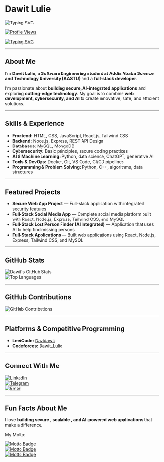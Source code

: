 # Dawit Lulie

![Typing SVG](https://readme-typing-svg.demolab.com?font=Fira+Code&size=90&pause=300&color=4CAF50,2196F3,FF9800,9C27B0&width=4000&height=200&lines=Hi+I%27m+Dawit+Lulie;Full-Stack+Developer+%F0%9F%92%BB+%7C+Interested+in+Cybersecurity+%F0%9F%9B%A1%EF%B8%8F+%7C+Learning+AI+%F0%9F%A4%96)


[![Profile Views](https://komarev.com/ghpvc/?username=DawitLulie&color=4CAF50)](https://github.com/DawitLulie)

[![Typing SVG](https://readme-typing-svg.herokuapp.com?lines=Full-Stack+Engineer+from+Ethiopia;Let's+build+something+special!&size=100&height=150&width=2000)](https://git.io/typing-svg)




---

##  About Me
I’m **Dawit Lulie**, a **Software Engineering student at Addis Ababa Science and Technology University (AASTU)** and a **full-stack developer**.  

I’m passionate about **building secure, AI-integrated applications** and exploring **cutting-edge technology**. My goal is to combine **web development, cybersecurity, and AI** to create innovative, safe, and efficient solutions.  

---

##  Skills & Experience
- **Frontend:** HTML, CSS, JavaScript, React.js, Tailwind CSS  
- **Backend:** Node.js, Express, REST API Design  
- **Databases:** MySQL, MongoDB  
- **Cybersecurity:** Basic principles, secure coding practices  
- **AI & Machine Learning:** Python, data science, ChatGPT, generative AI  
- **Tools & DevOps:** Docker, Git, VS Code, CI/CD pipelines  
- **Programming & Problem Solving:** Python, C++, algorithms, data structures  

---

##  Featured Projects
- **Secure Web App Project** — Full-stack application with integrated security features  
- **Full-Stack Social Media App** — Complete social media platform built with React, Node.js, Express, Tailwind CSS, and MySQL 
- **Full-Stack Lost Person Finder (AI Integrated)** — Application that uses AI to help find missing persons   
- **Full-Stack Applications** — Built web applications using React, Node.js, Express, Tailwind CSS, and MySQL  

---

## GitHub Stats
![Dawit's GitHub Stats](https://github-readme-stats.vercel.app/api?username=DawitLulie&show_icons=true&theme=radical)  
![Top Languages](https://github-readme-stats.vercel.app/api/top-langs/?username=DawitLulie&layout=compact&theme=radical&langs_count=6&hide=html,css,python,c,c%2B%2B)



---

## GitHub Contributions
![GitHub Contributions](https://github-readme-streak-stats.herokuapp.com?user=DawitLulie&theme=radical&hide_border=true)

---

##  Platforms & Competitive Programming
- **LeetCode:** [Davidawit](https://leetcode.com/u/Davidawit/)   
- **Codeforces:** [Dawit_Lulie](https://codeforces.com/profile/Dawit_Lulie)   

---

## Connect With Me
[![LinkedIn](https://img.shields.io/badge/-Dawit_Lulie-blue?style=flat-square&logo=linkedin&logoColor=white)](https://www.linkedin.com/in/dawit-lulie-5513b5379/)  
[![Telegram](https://img.shields.io/badge/Telegram-Dave_6584-blue?style=flat-square&logo=telegram)](https://t.me/Dave_6584)  
[![Email](https://img.shields.io/badge/Email-dawitlulie2@gmail.com-blue?style=flat-square&logo=gmail)](mailto:dawitlulie2@gmail.com)







---

##  Fun Facts About Me  

 I love **building secure , scalable , and AI-powered  web applications** that make a difference.  

 My Motto:  
 
[![Motto Badge](https://img.shields.io/badge/Always-Learning-4CAF50?style=for-the-badge)](https://github.com/DawitLulie)  
[![Motto Badge](https://img.shields.io/badge/Always-Building-2196F3?style=for-the-badge)](https://github.com/DawitLulie)  
[![Motto Badge](https://img.shields.io/badge/Always-Securing-FF9800?style=for-the-badge)](https://github.com/DawitLulie)  

